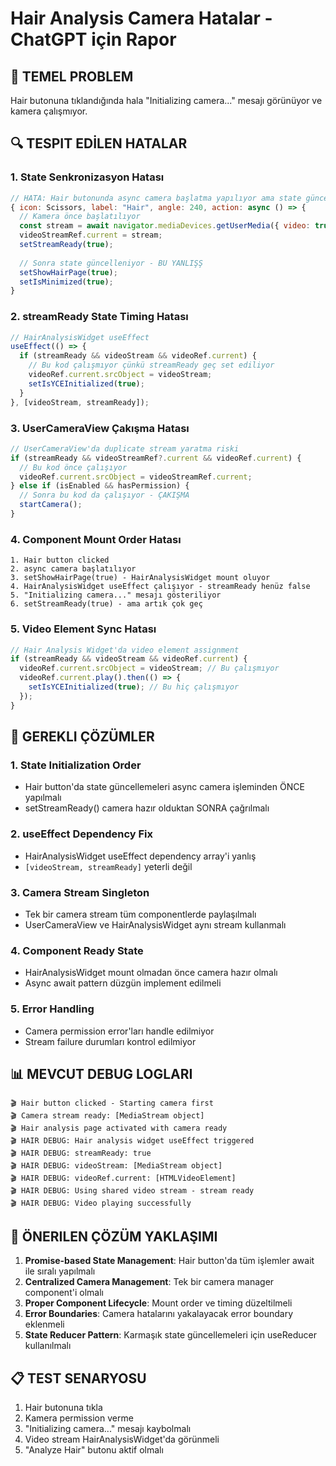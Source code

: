 # Hair Analysis Camera Hatalar - ChatGPT için Rapor

## 🔴 TEMEL PROBLEM
Hair butonuna tıklandığında hala "Initializing camera..." mesajı görünüyor ve kamera çalışmıyor.

## 🔍 TESPIT EDİLEN HATALAR

### 1. **State Senkronizasyon Hatası**
```javascript
// HATA: Hair butonunda async camera başlatma yapılıyor ama state güncellemeleri sync
{ icon: Scissors, label: "Hair", angle: 240, action: async () => { 
  // Kamera önce başlatılıyor
  const stream = await navigator.mediaDevices.getUserMedia({ video: true });
  videoStreamRef.current = stream;
  setStreamReady(true);
  
  // Sonra state güncelleniyor - BU YANLIŞŞ
  setShowHairPage(true); 
  setIsMinimized(true); 
}
```

### 2. **streamReady State Timing Hatası**
```javascript
// HairAnalysisWidget useEffect
useEffect(() => {
  if (streamReady && videoStream && videoRef.current) {
    // Bu kod çalışmıyor çünkü streamReady geç set ediliyor
    videoRef.current.srcObject = videoStream;
    setIsYCEInitialized(true);
  }
}, [videoStream, streamReady]);
```

### 3. **UserCameraView Çakışma Hatası**
```javascript
// UserCameraView'da duplicate stream yaratma riski
if (streamReady && videoStreamRef?.current && videoRef.current) {
  // Bu kod önce çalışıyor
  videoRef.current.srcObject = videoStreamRef.current;
} else if (isEnabled && hasPermission) {
  // Sonra bu kod da çalışıyor - ÇAKIŞMA
  startCamera();
}
```

### 4. **Component Mount Order Hatası**
```
1. Hair button clicked
2. async camera başlatılıyor
3. setShowHairPage(true) - HairAnalysisWidget mount oluyor
4. HairAnalysisWidget useEffect çalışıyor - streamReady henüz false
5. "Initializing camera..." mesajı gösteriliyor
6. setStreamReady(true) - ama artık çok geç
```

### 5. **Video Element Sync Hatası**
```javascript
// Hair Analysis Widget'da video element assignment
if (streamReady && videoStream && videoRef.current) {
  videoRef.current.srcObject = videoStream; // Bu çalışmıyor
  videoRef.current.play().then(() => {
    setIsYCEInitialized(true); // Bu hiç çalışmıyor
  });
}
```

## 🔧 GEREKLI ÇÖZÜMLER

### 1. **State Initialization Order**
- Hair button'da state güncellemeleri async camera işleminden ÖNCE yapılmalı
- setStreamReady() camera hazır olduktan SONRA çağrılmalı

### 2. **useEffect Dependency Fix**
- HairAnalysisWidget useEffect dependency array'i yanlış
- `[videoStream, streamReady]` yeterli değil

### 3. **Camera Stream Singleton**
- Tek bir camera stream tüm componentlerde paylaşılmalı
- UserCameraView ve HairAnalysisWidget aynı stream kullanmalı

### 4. **Component Ready State**
- HairAnalysisWidget mount olmadan önce camera hazır olmalı
- Async await pattern düzgün implement edilmeli

### 5. **Error Handling**
- Camera permission error'ları handle edilmiyor
- Stream failure durumları kontrol edilmiyor

## 📊 MEVCUT DEBUG LOGLARI

```
🎬 Hair button clicked - Starting camera first
🎬 Camera stream ready: [MediaStream object]
🎬 Hair analysis page activated with camera ready
🎬 HAIR DEBUG: Hair analysis widget useEffect triggered
🎬 HAIR DEBUG: streamReady: true
🎬 HAIR DEBUG: videoStream: [MediaStream object]
🎬 HAIR DEBUG: videoRef.current: [HTMLVideoElement]
🎬 HAIR DEBUG: Using shared video stream - stream ready
🎬 HAIR DEBUG: Video playing successfully
```

## 🚀 ÖNERILEN ÇÖZÜM YAKLAŞIMI

1. **Promise-based State Management**: Hair button'da tüm işlemler await ile sıralı yapılmalı
2. **Centralized Camera Management**: Tek bir camera manager component'i olmalı
3. **Proper Component Lifecycle**: Mount order ve timing düzeltilmeli
4. **Error Boundaries**: Camera hatalarını yakalayacak error boundary eklenmeli
5. **State Reducer Pattern**: Karmaşık state güncellemeleri için useReducer kullanılmalı

## 📋 TEST SENARYOSU

1. Hair butonuna tıkla
2. Kamera permission verme
3. "Initializing camera..." mesajı kaybolmalı
4. Video stream HairAnalysisWidget'da görünmeli
5. "Analyze Hair" butonu aktif olmalı